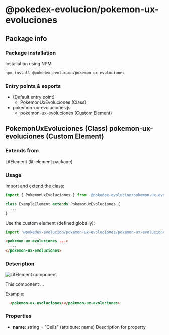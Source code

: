 # @pokedex-evolucion/pokemon-ux-evoluciones

## Package info

### Package installation

Installation using NPM

```bash
npm install @pokedex-evolucion/pokemon-ux-evoluciones
```

### Entry points & exports

- (Default entry point)
  - PokemonUxEvoluciones (Class)
- pokemon-ux-evoluciones.js
  - pokemon-ux-evoluciones (Custom Element)


## PokemonUxEvoluciones (Class) pokemon-ux-evoluciones (Custom Element) 

### Extends from

LitElement (lit-element package)

### Usage

Import and extend the class:

```js
import { PokemonUxEvoluciones } from '@pokedex-evolucion/pokemon-ux-evoluciones';

class ExampleElement extends PokemonUxEvoluciones {
  ...
}
```

Use the custom element (defined globally):

```js
import '@pokedex-evolucion/pokemon-ux-evoluciones/pokemon-ux-evoluciones.js';
```

```html
<pokemon-ux-evoluciones ...>
  ...
</pokemon-ux-evoluciones>
```

### Description

![LitElement component](https://img.shields.io/badge/litElement-component-blue.svg)

This component ...

Example:

```html
  <pokemon-ux-evoluciones></pokemon-ux-evoluciones>
```

### Properties

- **name**: string = "Cells" (attribute: name)
    Description for property
